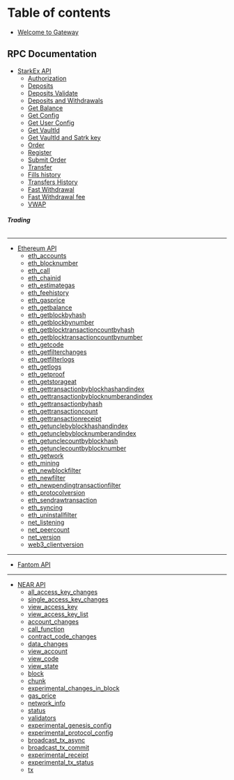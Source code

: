 # Table of contents

* [Welcome to Gateway](README.md)

## RPC Documentation <a href="#apis" id="apis"></a>

* [StarkEx API](apis/starkex/README.md)
  * [Authorization](apis/starkex/authorization.md)
  * [Deposits](apis/starkex/trading/deposits.md)
  * [Deposits Validate](apis/starkex/trading/depositsvalidate.md)
  * [Deposits and Withdrawals](apis/starkex/trading/getdepositsandwithdrawals.md)
  * [Get Balance](apis/starkex/trading/getbalance.md)
  * [Get Config](apis/starkex/trading/getconf.md)
  * [Get User Config](apis/starkex/trading/getuserconf.md)
  * [Get VaultId](apis/starkex/trading/getvaultid.md)
  * [Get VaultId and Satrk key](apis/starkex/trading/getvaultidandstarkkey.md)
  * [Order](apis/starkex/trading/getorder.md)
  * [Register](apis/starkex/trading/register.md)
  * [Submit Order](apis/starkex/trading/submitorder.md)
  * [Transfer](apis/starkex/trading/transfer.md)
  * [Fills history](apis/starkex/fills.md)
  * [Transfers History](apis/starkex/transfers.md)
  * [Fast Withdrawal](apis/starkex/trading/fastwithdrawal.md)
  * [Fast Withdrawal fee](apis/starkex/trading/fastwithdrawalfee.md)
  * [VWAP](apis/starkex/market/vwap.md)

[//]: # (* **Market**)

[//]: # (  * [Trading Volume History]&#40;apis/starkex/market/24hoursvolume.md&#41;)

[//]: # (  * [User 30-day volume]&#40;apis/starkex/market/30daysvolume.md&#41;)

[//]: # (  * [Candles]&#40;apis/starkex/market/candles.md&#41;)

[//]: # (  * [Estimated Next Batch Time]&#40;apis/starkex/market/estimatednextbatchtime.md&#41;)

[//]: # (  * [24hr Trading Volume]&#40;apis/starkex/market/last24hoursvolume.md&#41;)

[//]: # (  * [Orderbook]&#40;apis/starkex/market/orderbook.md&#41;)

[//]: # (  * [Ticker]&#40;apis/starkex/market/ticker.md&#41;)

[//]: # (  * [Tickers]&#40;apis/starkex/market/tickers.md&#41;)

[//]: # (  * [Trades History]&#40;apis/starkex/market/trades.md&#41;)

[//]: # (  * [Trades History]&#40;apis/starkex/market/tradessince.md&#41;)

[//]: # (  * [User User 24-hours volume]&#40;apis/starkex/market/user24hoursvolume.md&#41;)

######  **Trading**

[//]: # (  * [Cancel Order]&#40;apis/starkex/trading/cancelorder.md&#41;)

[//]: # (  * [Cancel Withdrawal]&#40;apis/starkex/trading/cancelwithdrawal.md&#41;)

[//]: # (  * [Deposit History]&#40;apis/starkex/trading/getdeposits.md&#41;)

[//]: # (  * [Get Fee Rate]&#40;apis/starkex/trading/getfeerate.md&#41;)
[//]: # (  * [Get Gas Price]&#40;apis/starkex/trading/getgasprice.md&#41;)
[//]: # (  * [Get Public Permissions]&#40;apis/starkex/trading/getpublicuserpermissions.md&#41;)
[//]: # (  * [Pending Withdrawals]&#40;apis/starkex/trading/getpendingwithdrawals.md&#41;)
[//]: # (  * [Get Withdrawal]&#40;apis/starkex/trading/getwithdrawal.md&#41;)

[//]: # (  * [All Orders]&#40;apis/starkex/trading/openorders.md&#41;)

[//]: # (  * [Order History]&#40;apis/starkex/trading/orderhistory.md&#41;)

[//]: # (  * [Set Public Permissions]&#40;apis/starkex/trading/setpublicuserpermissions.md&#41;)

[//]: # (  * [New Withdrawal]&#40;apis/starkex/trading/withdraw.md&#41;)

[//]: # (  * [Withdrawal History]&#40;apis/starkex/trading/withdrawhistory.md&#41;)

[//]: # (* **  **)

* **  **
* [Ethereum API](apis/ethereum/README.md)
  * [eth_accounts](apis/ethereum/eth_accounts.md)
  * [eth_blocknumber](apis/ethereum/eth_blocknumber.md)
  * [eth_call](apis/ethereum/eth_call.md)
  * [eth_chainid](apis/ethereum/eth_chainid.md)
  * [eth_estimategas](apis/ethereum/eth_estimategas.md)
  * [eth_feehistory](apis/ethereum/eth_feehistory.md)
  * [eth_gasprice](apis/ethereum/eth_gasprice.md)
  * [eth_getbalance](apis/ethereum/eth_getbalance.md)
  * [eth_getblockbyhash](apis/ethereum/eth_getblockbyhash.md)
  * [eth_getblockbynumber](apis/ethereum/eth_getblockbynumber.md)
  * [eth_getblocktransactioncountbyhash](apis/ethereum/eth_getblocktransactioncountbyhash.md)
  * [eth_getblocktransactioncountbynumber](apis/ethereum/eth_getblocktransactioncountbynumber.md)
  * [eth_getcode](apis/ethereum/eth_getcode.md)
  * [eth_getfilterchanges](apis/ethereum/eth_getfilterchanges.md)
  * [eth_getfilterlogs](apis/ethereum/eth_getfilterlogs.md)
  * [eth_getlogs](apis/ethereum/eth_getlogs.md)
  * [eth_getproof](apis/ethereum/eth_getproof.md)
  * [eth_getstorageat](apis/ethereum/eth_getstorageat.md)
  * [eth_gettransactionbyblockhashandindex](apis/ethereum/eth_gettransactionbyblockhashandindex.md)
  * [eth_gettransactionbyblocknumberandindex](apis/ethereum/eth_gettransactionbyblocknumberandindex.md)
  * [eth_gettransactionbyhash](apis/ethereum/eth_gettransactionbyhash.md)
  * [eth_gettransactioncount](apis/ethereum/eth_gettransactioncount.md)
  * [eth_gettransactionreceipt](apis/ethereum/eth_gettransactionreceipt.md)
  * [eth_getunclebyblockhashandindex](apis/ethereum/eth_getunclebyblockhashandindex.md)
  * [eth_getunclebyblocknumberandindex](apis/ethereum/eth_getunclebyblocknumberandindex.md)
  * [eth_getunclecountbyblockhash](apis/ethereum/eth_getunclecountbyblockhash.md)
  * [eth_getunclecountbyblocknumber](apis/ethereum/eth_getunclecountbyblocknumber.md)
  * [eth_getwork](apis/ethereum/eth_getwork.md)
  * [eth_mining](apis/ethereum/eth_mining.md)
  * [eth_newblockfilter](apis/ethereum/eth_newblockfilter.md)
  * [eth_newfilter](apis/ethereum/eth_newfilter.md)
  * [eth_newpendingtransactionfilter](apis/ethereum/eth_newpendingtransactionfilter.md)
  * [eth_protocolversion](apis/ethereum/eth_protocolversion.md)
  * [eth_sendrawtransaction](apis/ethereum/eth_sendrawtransaction.md)
  * [eth_syncing](apis/ethereum/eth_syncing.md)
  * [eth_uninstallfilter](apis/ethereum/eth_uninstallfilter.md)
  * [net_listening](apis/ethereum/net_listening.md)
  * [net_peercount](apis/ethereum/net_peercount.md)
  * [net_version](apis/ethereum/net_version.md)
  * [web3_clientversion](apis/ethereum/web3_clientversion.md)

* **  **
* [Fantom API](apis/fantom/README.md)

* **  **
* [NEAR API](apis/near/README.md)
  * [all_access_key_changes](apis/near/access_keys/all_access_key_changes.md)
  * [single_access_key_changes](apis/near/access_keys/single_access_key_changes.md)
  * [view_access_key](apis/near/access_keys/view_access_key.md)
  * [view_access_key_list](apis/near/access_keys/view_access_key_list.md)
  * [account_changes](apis/near/accounts_contracts/account_changes.md)
  * [call_function](apis/near/accounts_contracts/call_function.md)
  * [contract_code_changes](apis/near/accounts_contracts/contract_code_changes.md)
  * [data_changes](apis/near/accounts_contracts/data_changes.md)
  * [view_account](apis/near/accounts_contracts/view_account.md)
  * [view_code](apis/near/accounts_contracts/view_code.md)
  * [view_state](apis/near/accounts_contracts/view_state.md)
  * [block](apis/near/block_chunk/block.md)
  * [chunk](apis/near/block_chunk/chunk.md)
  * [experimental_changes_in_block](apis/near/block_chunk/experimental_changes_in_block.md)
  * [gas_price](apis/near/gas/gas_price.md)
  * [network_info](apis/near/network/network_info.md)
  * [status](apis/near/network/status.md)
  * [validators](apis/near/network/validators.md)
  * [experimental_genesis_config](apis/near/protocol/experimental_genesis_config.md)
  * [experimental_protocol_config](apis/near/protocol/experimental_protocol_config.md)
  * [broadcast_tx_async](apis/near/transactions/broadcast_tx_async.md)
  * [broadcast_tx_commit](apis/near/transactions/broadcast_tx_commit.md)
  * [experimental_receipt](apis/near/transactions/experimental_receipt.md)
  * [experimental_tx_status](apis/near/transactions/experimental_tx_status.md)
  * [tx](apis/near/transactions/tx.md)